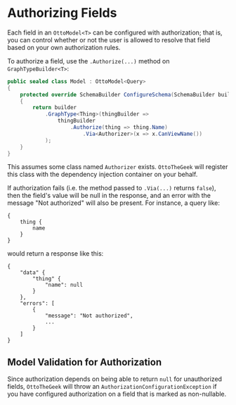 # Authorizing Fields

Each field in an `OttoModel<T>` can be configured with authorization; that is, you can control whether or not the user is allowed to resolve that field based on your own authorization rules.

To authorize a field, use the `.Authorize(...)` method on `GraphTypeBuilder<T>`:


```csharp
public sealed class Model : OttoModel<Query>
{
    protected override SchemaBuilder ConfigureSchema(SchemaBuilder builder)
    {
        return builder
            .GraphType<Thing>(thingBuilder =>
                thingBuilder
                    .Authorize(thing => thing.Name)
                        .Via<Authorizer>(x => x.CanViewName())
            );
    }
}
```

This assumes some class named `Authorizer` exists. `OttoTheGeek` will register this class with the dependency injection container on your behalf.

If authorization fails (i.e. the method passed to `.Via(...)` returns `false`), then the field's value will be null in the response, and an error with the message "Not authorized" will also be present. For instance, a query like:

```
{
    thing {
        name
    }
}
```
would return a response like this:
```
{
    "data" {
        "thing" {
            "name": null
        }
    },
    "errors": [
        {
            "message": "Not authorized",
            ...
        }
    ]
}
```

## Model Validation for Authorization

Since authorization depends on being able to return `null` for unauthorized fields, `OttoTheGeek` will throw an `AuthorizationConfigurationException` if you have configured authorization on a field that is marked as non-nullable.